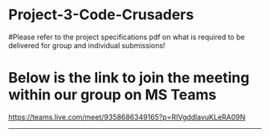 # Project-3-Code-Crusaders

#Please refer to the project specifications pdf on what is required to be delivered for group and individual submissions!
# Below is the link to join the meeting within our group on MS Teams
  https://teams.live.com/meet/9358686349165?p=RIVgddlavuKLeRA09N

----------------------------------------------------------------------------------------------------------------------------------------------
